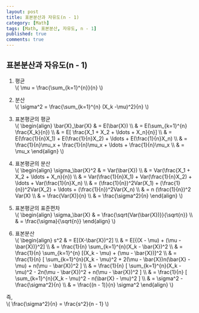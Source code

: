 ```yaml
---
layout: post
title: 표본분산과 자유도(n - 1)
category: [Math]
tags: [Math, 표본분산, 자유도, n - 1]
published: true
comments: true
---
```


표본분산과 자유도(n - 1)
----------------

1. 평균  
\\( \mu = \frac{\sum\_{k=1}^{n}}{n} \\)

2. 분산  
\\( \sigma^2 = \frac{\sum\_{k=1}^{n} (X\_k -\mu)^2}{n} \\)

3. 표본평균의 평균  
\\( \begin{align} 
        \bar{X}\_\bar{X} & = E(\bar{X}) 
\\\\ & = E(\sum\_{k=1}^{n} \frac{X\_k}{n}) 
\\\\ & = E\[ \frac{X\_1 + X\_2 + \ldots + X\_n}{n}\] 
\\\\ & = E(\frac{1}{n}X\_1) + E(\frac{1}{n}X\_2) + \ldots + E(\frac{1}{n}X\_n) 
\\\\ & = \frac{1}{n}\mu\_x + \frac{1}{n}\mu\_x + \ldots + \frac{1}{n}\mu\_x 
\\\\ & = \mu\_x 
\end{align} \\)

4. 표본평균의 분산  
\\( \begin{align} 
        \sigma\_\bar{X}^2 & = Var(\bar{X}) 
\\\\ & = Var(\frac{X\_1 + X\_2 + \ldots + X\_n}{n})
\\\\ & = Var(\frac{1}{n}X\_1) + Var(\frac{1}{n}X\_2) + \ldots + Var(\frac{1}{n}X\_n)
\\\\ & = (\frac{1}{n})^2Var(X\_1) + (\frac{1}{n})^2Var(X\_2) + \ldots + (\frac{1}{n})^2Var(X\_n)
\\\\ & = n (\frac{1}{n})^2 Var(X)
\\\\ & = \frac{Var(X)}{n}
\\\\ & = \frac{\sigma^2}{n}
\end{align} \\)

5. 표본평균의 표준편차  
\\( \begin{align} 
        \sigma\_\bar{X} & = \frac{\sqrt{Var(\bar{X})}}{\sqrt{n}}
\\\\ & = \frac{\sigma}{\sqrt{n}}
\end{align} \\)

6. 표본분산  
\\( \begin{align} 
        s^2 & = E\[(X-\bar{X})^2\] 
\\\\ & = E\[\{(X - \mu) + (\mu - \bar{X})\}^2\]
\\\\ & = \frac{1}{n} \sum\_{k=1}^{n}(X\_k - \bar{X})^2 
\\\\ & = \frac{1}{n} \sum\_{k=1}^{n} \[(X\_k - \mu) + (\mu - \bar{X})\]^2
\\\\ & = \frac{1}{n} \[ \sum\_{k=1}^{n}(X\_k - \mu)^2 + 2(\mu - \bar{X})n(\bar{X} - \mu) + n(\mu - \bar{X})^2 \]
\\\\ & = \frac{1}{n} \[ \sum\_{k=1}^{n}(X\_k - \mu)^2 - 2n(\mu - \bar{X})^2 + n(\mu - \bar{X})^2 \]
\\\\ & = \frac{1}{n} \[ \sum\_{k=1}^{n}(X\_k - \mu)^2 - n(\bar{X} - \mu)^2 \]
\\\\ & = \sigma^2 - \frac{\sigma^2}{n}
\\\\ & = \frac{(n - 1)}{n} \sigma^2
\end{align} \\) 

즉,   
\\( \frac{\sigma^2}{n} = \frac{s^2}{n - 1} \\)
